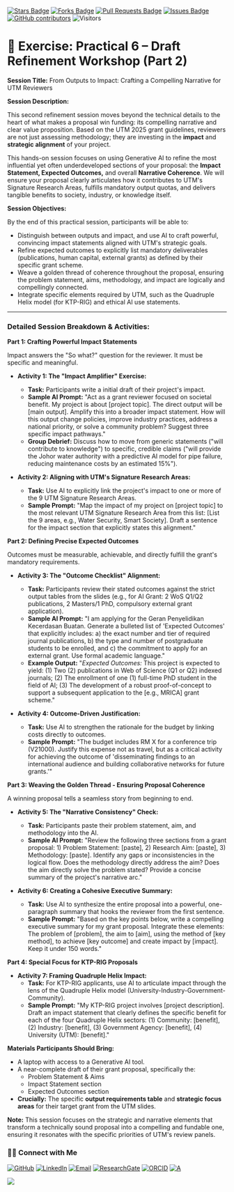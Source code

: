 <a href="https://github.com/drshahizan/short-course/stargazers"><img src="https://img.shields.io/github/stars/drshahizan/short-course" alt="Stars Badge"/></a>
<a href="https://github.com/drshahizan/short-course/network/members"><img src="https://img.shields.io/github/forks/drshahizan/short-course" alt="Forks Badge"/></a>
<a href="https://github.com/drshahizan/short-course/pulls"><img src="https://img.shields.io/github/issues-pr/drshahizan/short-course" alt="Pull Requests Badge"/></a>
<a href="https://github.com/drshahizan/short-course"><img src="https://img.shields.io/github/issues/drshahizan/short-course" alt="Issues Badge"/></a>
<a href="https://github.com/drshahizan/short-course/graphs/contributors"><img alt="GitHub contributors" src="https://img.shields.io/github/contributors/drshahizan/short-course?color=2b9348"></a>
![Visitors](https://api.visitorbadge.io/api/visitors?path=https%3A%2F%2Fgithub.com%2Fdrshahizan%2Fshort-course&labelColor=%23d9e3f0&countColor=%23697689&style=flat)

# 📝 **Exercise: Practical 6 – Draft Refinement Workshop (Part 2)**

**Session Title:** From Outputs to Impact: Crafting a Compelling Narrative for UTM Reviewers

**Session Description:**

This second refinement session moves beyond the technical details to the heart of what makes a proposal win funding: its compelling narrative and clear value proposition. Based on the UTM 2025 grant guidelines, reviewers are not just assessing methodology; they are investing in the **impact** and **strategic alignment** of your project.

This hands-on session focuses on using Generative AI to refine the most influential yet often underdeveloped sections of your proposal: the **Impact Statement, Expected Outcomes,** and overall **Narrative Coherence**. We will ensure your proposal clearly articulates how it contributes to UTM's Signature Research Areas, fulfills mandatory output quotas, and delivers tangible benefits to society, industry, or knowledge itself.

**Session Objectives:**

By the end of this practical session, participants will be able to:
*   Distinguish between outputs and impact, and use AI to craft powerful, convincing impact statements aligned with UTM's strategic goals.
*   Refine expected outcomes to explicitly list mandatory deliverables (publications, human capital, external grants) as defined by their specific grant scheme.
*   Weave a golden thread of coherence throughout the proposal, ensuring the problem statement, aims, methodology, and impact are logically and compellingly connected.
*   Integrate specific elements required by UTM, such as the Quadruple Helix model (for KTP-RIG) and ethical AI use statements.

---

### **Detailed Session Breakdown & Activities:**

**Part 1: Crafting Powerful Impact Statements**

Impact answers the "So what?" question for the reviewer. It must be specific and meaningful.

*   **Activity 1: The "Impact Amplifier" Exercise:**
    *   **Task:** Participants write a initial draft of their project's impact.
    *   **Sample AI Prompt:** "Act as a grant reviewer focused on societal benefit. My project is about [project topic]. The direct output will be [main output]. Amplify this into a broader impact statement. How will this output change policies, improve industry practices, address a national priority, or solve a community problem? Suggest three specific impact pathways."
    *   **Group Debrief:** Discuss how to move from generic statements ("will contribute to knowledge") to specific, credible claims ("will provide the Johor water authority with a predictive AI model for pipe failure, reducing maintenance costs by an estimated 15%").

*   **Activity 2: Aligning with UTM's Signature Research Areas:**
    *   **Task:** Use AI to explicitly link the project's impact to one or more of the 9 UTM Signature Research Areas.
    *   **Sample Prompt:** "Map the impact of my project on [project topic] to the most relevant UTM Signature Research Area from this list: [List the 9 areas, e.g., Water Security, Smart Society]. Draft a sentence for the impact section that explicitly states this alignment."

**Part 2: Defining Precise Expected Outcomes**

Outcomes must be measurable, achievable, and directly fulfill the grant's mandatory requirements.

*   **Activity 3: The "Outcome Checklist" Alignment:**
    *   **Task:** Participants review their stated outcomes against the strict output tables from the slides (e.g., for AI Grant: 2 WoS Q1/Q2 publications, 2 Masters/1 PhD, compulsory external grant application).
    *   **Sample AI Prompt:** "I am applying for the Geran Penyelidikan Kecerdasan Buatan. Generate a bulleted list of 'Expected Outcomes' that explicitly includes: a) the exact number and tier of required journal publications, b) the type and number of postgraduate students to be enrolled, and c) the commitment to apply for an external grant. Use formal academic language."
    *   **Example Output:** "*Expected Outcomes:* This project is expected to yield: (1) Two (2) publications in Web of Science (Q1 or Q2) indexed journals; (2) The enrollment of one (1) full-time PhD student in the field of AI; (3) The development of a robust proof-of-concept to support a subsequent application to the [e.g., MRICA] grant scheme."

*   **Activity 4: Outcome-Driven Justification:**
    *   **Task:** Use AI to strengthen the rationale for the budget by linking costs directly to outcomes.
    *   **Sample Prompt:** "The budget includes RM X for a conference trip (V21000). Justify this expense not as travel, but as a critical activity for achieving the outcome of 'disseminating findings to an international audience and building collaborative networks for future grants.'"

**Part 3: Weaving the Golden Thread - Ensuring Proposal Coherence**

A winning proposal tells a seamless story from beginning to end.

*   **Activity 5: The "Narrative Consistency" Check:**
    *   **Task:** Participants paste their problem statement, aim, and methodology into the AI.
    *   **Sample AI Prompt:** "Review the following three sections from a grant proposal: 1) Problem Statement: [paste], 2) Research Aim: [paste], 3) Methodology: [paste]. Identify any gaps or inconsistencies in the logical flow. Does the methodology directly address the aim? Does the aim directly solve the problem stated? Provide a concise summary of the project's narrative arc."

*   **Activity 6: Creating a Cohesive Executive Summary:**
    *   **Task:** Use AI to synthesize the entire proposal into a powerful, one-paragraph summary that hooks the reviewer from the first sentence.
    *   **Sample Prompt:** "Based on the key points below, write a compelling executive summary for my grant proposal. Integrate these elements: The problem of [problem], the aim to [aim], using the method of [key method], to achieve [key outcome] and create impact by [impact]. Keep it under 150 words."

**Part 4: Special Focus for KTP-RIG Proposals**

*   **Activity 7: Framing Quadruple Helix Impact:**
    *   **Task:** For KTP-RIG applicants, use AI to articulate impact through the lens of the Quadruple Helix model (University-Industry-Government-Community).
    *   **Sample Prompt:** "My KTP-RIG project involves [project description]. Draft an impact statement that clearly defines the specific benefit for each of the four Quadruple Helix sectors: (1) Community: [benefit], (2) Industry: [benefit], (3) Government Agency: [benefit], (4) University (UTM): [benefit]."

**Materials Participants Should Bring:**
*   A laptop with access to a Generative AI tool.
*   A near-complete draft of their grant proposal, specifically the:
    *   Problem Statement & Aims
    *   Impact Statement section
    *   Expected Outcomes section
*   **Crucially:** The specific **output requirements table** and **strategic focus areas** for their target grant from the UTM slides.

**Note:** This session focuses on the strategic and narrative elements that transform a technically sound proposal into a compelling and fundable one, ensuring it resonates with the specific priorities of UTM's review panels.

### 🙌🏻 Connect with Me
<p align="left">
    <a href="https://github.com/drshahizan" target="_blank"><img alt="GitHub" src="https://img.shields.io/badge/-@drshahizan-181717?style=flat-square&logo=GitHub&logoColor=white"></a>
    <a href="https://www.linkedin.com/in/drshahizan" target="_blank"><img alt="LinkedIn" src="https://img.shields.io/badge/-drshahizan-blue?style=flat-square&logo=Linkedin&logoColor=white&link=https://www.linkedin.com/in/drshahizan/"></a>
    <a href="mailto:shahizan@utm.my" target="_blank"><img alt="Email" src="https://img.shields.io/badge/-shahizan@utm.my-c14438?style=flat-square&logo=Gmail&logoColor=white&link=mailto:shahizan@utm.my.com"></a>
    <a href="https://www.researchgate.net/profile/Mohd-Othman-28" target="_blank"><img alt="ResearchGate" src="https://img.shields.io/badge/-ResearchGate-00CCBB?style=flat-square&logo=ResearchGate&logoColor=white"></a>
    <a href="https://orcid.org/0000-0003-4261-1873" target="_blank"><img alt="ORCID" src="https://img.shields.io/badge/-ORCID-A6CE39?style=flat-square&logo=ORCID&logoColor=white"></a> 
 <a href="https://visitorbadge.io/status?path=https%3A%2F%2Fgithub.com%2Fdrshahizan" target="_blank"><img alt="A" src="https://api.visitorbadge.io/api/visitors?path=https%3A%2F%2Fgithub.com%2Fdrshahizan&labelColor=%23697689&countColor=%23555555&style=plastic"></a>
 
![](https://hit.yhype.me/github/profile?user_id=81284918)
</p>

